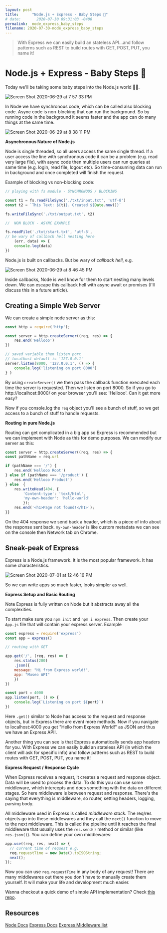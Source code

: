 ```yaml
---
layout: post
title:      "Node.js + Express - Baby Steps 🍼"
# date:       2020-07-30 09:31:03 -0400
permalink:  node_express_baby_steps
filename: 2020-07-30-node_express_baby_steps
---
```


> With Express we can easily build an stateless API...and follow patterns such as REST to build routes with GET, POST, PUT, you name it!

# Node.js + Express - Baby Steps 🍼

Today we'll be taking some baby steps into the Node.js world 👶🏽. 

![Screen Shot 2020-06-29 at 7 57 33 PM](https://user-images.githubusercontent.com/15071636/86070758-140a0e80-ba43-11ea-8d52-74dbefbf529b.png)

In Node we have synchronous code, which can be called also blocking code. Async code is non-blocking that can run the background. So by running code in the background it seems faster and the app can do many things at the same time. 

![Screen Shot 2020-06-29 at 8 38 11 PM](https://user-images.githubusercontent.com/15071636/86072999-84fff500-ba48-11ea-9a97-554fdf7ab674.png)

**Asynchronous Nature of Node.js**

Node is single threaded, so all users access the same single thread.  If a user access the line with synchronous code it can be a problem (e.g. read very large file), with async code then multiple users can run queries at same time (e.g. login, read file, logout etc). So time-consuming data can run in background and once completed will finish the request.

Example of blocking vs non-blocking code:

```js
// playing with fs module - SYNCHRONOUS / BLOCKING

const t1 = fs.readFileSync('./txt/input.txt', 'utf-8') 
const t2 = `This Text: ${t1}. Created ${Date.now()}`

fs.writeFileSync('./txt/output.txt', t2)

//  NON BLOCK - ASYNC EXAMPLE

fs.readFile('./txt/start.txt', 'utf-8', 
// be wary of callback hell nesting here
    (err, data) => {
    console.log(data)
})
```

Node.js is built on callbacks. But be wary of *callback hell*, e.g.

![Screen Shot 2020-06-29 at 8 46 45 PM](https://user-images.githubusercontent.com/15071636/86073609-b927e580-ba49-11ea-98fb-810268dba659.png)

Inside callbacks, Node is well know for them to start nesting many levels down. We can escape this callback hell with async await or promises (I'll discuss this in a future article).

## Creating a Simple Web Server

We can create a simple node server as this:

```js
const http = require('http');

const server = http.createServer((req, res) => {
    res.end('Hellooo')
})

// saved variable then listen port
// localhost default is '127.0.0.1'
server.listen(8000, '127.0.0.1', () => {
    console.log('listening on port 8000')
} )

```

By using `createServer()` we then pass the callback function executed each time the server is requested. Then we listen on port 8000. So if you go to http://localhost:8000/ on your browser you'll see: 'Hellooo'. Can it get more easy?

Now if you console.log the `req` object you'll see a bunch of stuff, so we get access to a bunch of stuff to handle requests.

**Routing in pure Node.js**

Routing can get complicated in a big app so Express is recommended but we can implement with Node as this for demo purposes. We can modify our server as this:

```js
const server = http.createServer((req, res) => {
const pathName = req.url

if (pathName === '/') {
    res.end('Hellooo Root')
} else if (pathName === '/product') {
    res.end('Hellooo Product')
} else  {
    res.writeHead(404, {
        'Content-type': 'text/html',
        'my-own-header': 'hello-world'
        });
    res.end('<h1>Page not found!</h1>');
}}
```

On the 404 response we send back a header, which is a piece of info about the response sent back. `my-own-header` is like custom metadata we can see on the console then Network tab on Chrome. 

## Sneak-peak of Express

Express is a Node.js framework. It is the most popular framework. It has some characteristics.

![Screen Shot 2020-07-01 at 12 46 16 PM](https://user-images.githubusercontent.com/15071636/86275433-e3d48400-bb98-11ea-979f-1c97aa4a4e61.png)

So we can write apps so much faster, looks simpler as well.

**Express Setup and Basic Routing**

Note Express is fully written on Node but it abstracts away all the complexities.

To start make sure you `npm init` and `npm i express`. Then create your `App.js` file that will contain your express server. Example

```js
const express = require('express')
const app = express()

// routing with GET

app.get('/', (req, res) => {
    res.status(200)
    .json({
    message: "Hi from Express world!",
    app: "Museo API"
    })
})

const port = 4000
app.listen(port, () => {
    console.log(`Listening on port ${port}`)
})
```

Here `.get()` similar to Node has access to the request and response objects, but in Express there are event more methods. Now if you navigate to localhost:4000 you get "Hello from Express World!" as JSON and thus we have an Express API!.

Another thing you can see is that Express automatically sends app headers for you. With Express we can easily build an stateless API (in which the client will ask for specific info) and follow patterns such as REST to build routes with GET, POST, PUT, you name it!

**Express Request / Response Cycle**

When Express receives a request, it creates a request and response object. Data will be used to process the data. To do this you can use some middleware, which intercepts and does something with the data on different stages. So here middleware is between request and response. There's the saying that everything is middleware, so router, setting headers, logging, parsing body.

All middleware used in Express is called _middleware stack_. The req/res objects go into these middlewares and they call the `next()` function to move to the next middleware. This is called the pipeline until it reaches the final middleware that usually uses the `res.send()` method or similar (like `res.json()`). You can define your own middlewares:

```js
app.use((req, res, next) => {
  // current time of request e.g.
  req.requestTime = new Date().toISOString;
  next();
});
```
Now you can use `req.requestTime` in any body of any request! There are many middlewares out there you don't have to manually create them yourself. It will make your life and development much easier.

Wanna checkout a quick demo of simple API implementation? Check [this repo](https://github.com/fbohz/museo-node/blob/1.basicExpress/app.js).

## Resources 
[Node Docs](https://nodejs.org/en/docs/)
[Express Docs](https://expressjs.com/)
[Express Middleware list](https://expressjs.com/en/resources/middleware.html)